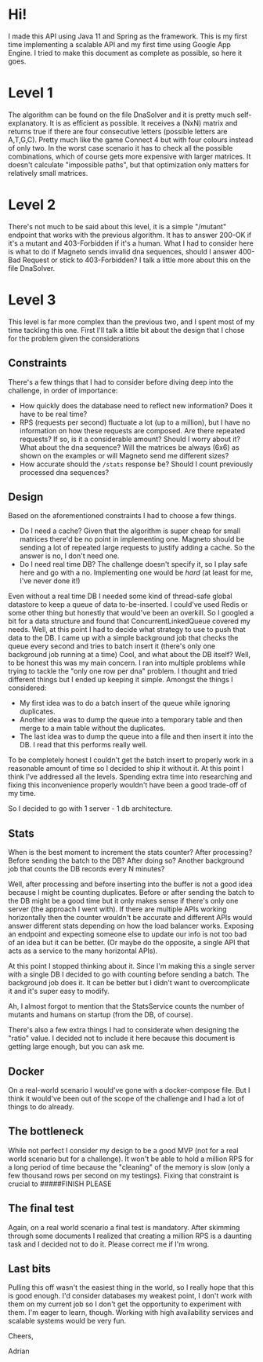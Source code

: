 # Hi!

I made this API using Java 11 and Spring as the framework.
This is my first time implementing a scalable API and my first time using Google App Engine.
I tried to make this document as complete as possible, so here it goes.

# Level 1

The algorithm can be found on the file DnaSolver and it is pretty much self-explanatory.
It is as efficient as possible.
It receives a (NxN) matrix and returns true if there are four consecutive letters (possible letters are A,T,G,C).
Pretty much like the game Connect 4 but with four colours instead of only two.
In the worst case scenario it has to check all the possible combinations, which of course gets more expensive with larger matrices.
It doesn't calculate "impossible paths", but that optimization only matters for relatively small matrices.


# Level 2

There's not much to be said about this level, it is a simple "/mutant" endpoint that works with the previous algorithm.
It has to answer 200-OK if it's a mutant and 403-Forbidden if it's a human.
What I had to consider here is what to do if Magneto sends invalid dna sequences, should I answer 400-Bad Request or
stick to 403-Forbidden? I talk a little more about this on the file DnaSolver.

# Level 3

This level is far more complex than the previous two, and I spent most of my time tackling this one.
First I'll talk a little bit about the design that I chose for the problem given the considerations

## Constraints

There's a few things that I had to consider before diving deep into the challenge, in order of importance:

 * How quickly does the database need to reflect new information? Does it have to be real time?
 * RPS (requests per second) fluctuate a lot (up to a million), but I have no information on how these requests are
   composed. Are there repeated requests? If so, is it a considerable amount?
   Should I worry about it? What about the dna sequence?
   Will the matrices be always (6x6) as shown on the examples or will Magneto send me different sizes?
 * How accurate should the `/stats` response be? Should I count previously processed dna sequences?
 
## Design

Based on the aforementioned constraints I had to choose a few things. 
 * Do I need a cache? Given that the algorithm is super cheap for small matrices there'd be no point in implementing one.
 Magneto should be sending a lot of repeated large requests to justify adding a cache. So the answer is no, I don't need
 one.
 * Do I need real time DB? The challenge doesn't specify it, so I play safe here and go with a no. Implementing one
 would be _hard_ (at least for me, I've never done it!)

Even without a real time DB I needed some kind of thread-safe global datastore to keep a queue of data to-be-inserted.
I could've used Redis or some other thing but honestly that would've been an overkill.
So I googled a bit for a data structure and found that ConcurrentLinkedQueue covered my needs.
Well, at this point I had to decide what strategy to use to push that data to the DB. I came up with a simple background
job that checks the queue every second and tries to batch insert it (there's only one background job running at
a time)
Cool, and what about the DB itself? Well, to be honest this was my main concern. I ran into multiple problems while
trying to tackle the "only one row per dna" problem. I thought and tried different things but I ended up keeping it
simple.
Amongst the things I considered:
 * My first idea was to do a batch insert of the queue while ignoring duplicates. 
 * Another idea was to dump the queue into a temporary table and then merge to a main table without the duplicates.
 * The last idea was to dump the queue into a file and then insert it into the DB. I read that this performs really well.

To be completely honest I couldn't get the batch insert to properly work in a reasonable amount of time so I decided to
ship it without it. At this point I think I've addressed all the levels. Spending extra time into researching
and fixing this inconvenience properly wouldn't have been a good trade-off of my time.

So I decided to go with 1 server - 1 db architecture. 

## Stats

When is the best moment to increment the stats counter? After processing? Before sending the batch to the DB?
After doing so? Another background job that counts the DB records every N minutes?

Well, after processing and before inserting into the buffer is not a good idea because I might be counting duplicates.
Before or after sending the batch to the DB might be a good time but it only makes sense if there's only one server (the approach I went with).
If there are multiple APIs working horizontally then the counter wouldn't be accurate and different APIs would 
answer different stats depending on how the load balancer works.
Exposing an endpoint and expecting someone else to update our info is not too bad of an idea but it can be better.
(Or maybe do the opposite, a single API that acts as a service to the many horizontal APIs).

At this point I stopped thinking about it.
Since I'm making this a single server with a single DB I decided to go with counting before sending a batch. The background
job does it. It can be better but I didn't want to overcomplicate it and it's super easy to modify.

Ah, I almost forgot to mention that the StatsService counts the number of mutants and humans on startup (from the DB, of course).

There's also a few extra things I had to considerate when designing the "ratio" value.
I decided not to include it here because this document is getting large enough, but you can ask me.

## Docker

On a real-world scenario I would've gone with a docker-compose file.
But I think it would've been out of the scope of the challenge and I had a lot of things to do already.

## The bottleneck

While not perfect I consider my design to be a good MVP (not for a real world scenario but for a challenge).
It won't be able to hold a million RPS for a long period of time because the "cleaning" of the memory is slow (only a few thousand
rows per second on my testings). Fixing that constraint is crucial to #####FINISH PLEASE

## The final test

Again, on a real world scenario a final test is mandatory. After skimming through some documents I realized that
creating a million RPS is a daunting task and I decided not to do it. Please correct me if I'm wrong.

## Last bits

Pulling this off wasn't the easiest thing in the world, so I really hope that this is good enough.
I'd consider databases my weakest point, I don't work with them on my current job so I don't get the opportunity
to experiment with them. I'm eager to learn, though. Working with high availability services and scalable systems
would be very fun.

Cheers,

Adrian